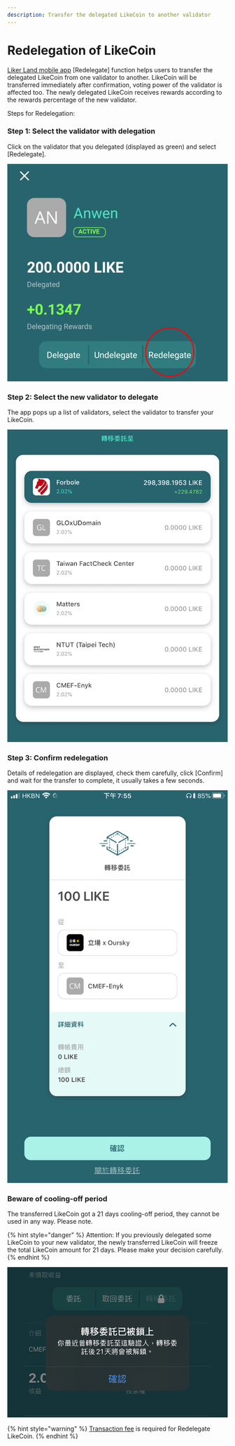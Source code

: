```yaml
---
description: Transfer the delegated LikeCoin to another validator
---
```


# Redelegation of LikeCoin

[Liker Land mobile app](https://liker.land/getapp) \[Redelegate\] function helps users to transfer the delegated LikeCoin from one validator to another. LikeCoin will be transferred immediately after confirmation, voting power of the validator is affected too. The newly delegated LikeCoin receives rewards according to the rewards percentage of the new validator.

Steps for Redelegation:

### **Step 1: Select the validator with delegation**

Click on the validator that you delegated \(displayed as green\) and select \[Redelegate\].

![](../../.gitbook/assets/redelegation-en.png)

### Step 2: Select the new validator to delegate

The app pops up a list of validators, select the validator to transfer your LikeCoin. 

![](../../.gitbook/assets/img_2330.jpg)

### Step 3: Confirm redelegation

Details of redelegation are displayed, check them carefully, click \[Confirm\] and wait for the transfer to complete, it usually takes a few seconds.

![](../../.gitbook/assets/img_2331.PNG)

### **Beware of cooling-off period**

The transferred LikeCoin got a 21 days cooling-off period, they cannot be used in any way. Please note.

{% hint style="danger" %}
Attention: If you previously delegated some LikeCoin to your new validator, the newly transferred LikeCoin will freeze the total LikeCoin amount for 21 days. Please make your decision carefully.
{% endhint %}

![](../../.gitbook/assets/img_2332.jpg)

{% hint style="warning" %}
[Transaction fee](../wallet/transaction-fee.md) is required for ‌Redelegate LikeCoin.
{% endhint %}


